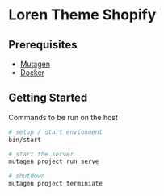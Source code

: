 # Loren Theme Shopify

## Prerequisites

- [Mutagen](https://mutagen.io/)
- [Docker](https://www.docker.com/)

## Getting Started

Commands to be run on the host

```bash
# setup / start envionment
bin/start
```

```bash
# start the server
mutagen project run serve
```

```bash
# shutdown
mutagen project terminiate 
```

